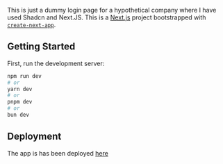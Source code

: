 This is just a dummy login page for a hypothetical company where I have used Shadcn and Next.JS.
This is a [Next.js](https://nextjs.org/) project bootstrapped with [`create-next-app`](https://github.com/vercel/next.js/tree/canary/packages/create-next-app).

## Getting Started

First, run the development server:

```bash
npm run dev
# or
yarn dev
# or
pnpm dev
# or
bun dev
```

## Deployment
The app is has been deployed [here](spark-jade.vercel.app)
